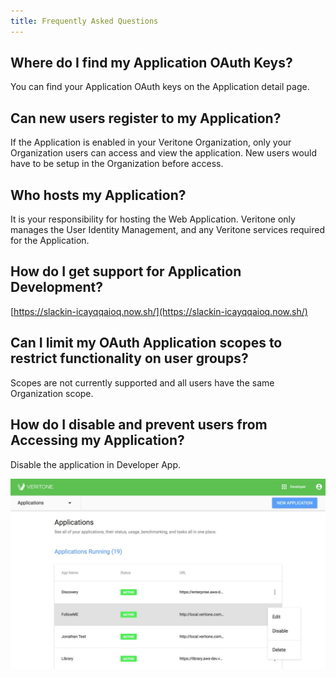 ```yaml
---
title: Frequently Asked Questions
---
```


## Where do I find my Application OAuth Keys?

You can find your Application OAuth keys on the Application detail page.

## Can new users register to my Application?

If the Application is enabled in your Veritone Organization, only your Organization users can access and view the application. New users would have to be setup in the Organization before access.

## Who hosts my Application?

It is your responsibility for hosting the Web Application. Veritone only manages the User Identity Management, and any Veritone services required for the Application.

## How do I get support for Application Development?

[https://slackin-icayqqaioq.now.sh/](https://slackin-icayqqaioq.now.sh/)

## Can I limit my OAuth Application scopes to restrict functionality on user groups?

Scopes are not currently supported and all users have the same Organization scope.

## How do I disable and prevent users from Accessing my Application?

Disable the application in Developer App.

![application options](application-options-dropdown.jpg)